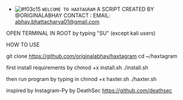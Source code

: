 - ![#f03c15](https://placehold.it/15/f03c15/000000?text=+) `WELCOME TO HAXTAGRAM`
A SCRIPT CREATED BY @ORIGINALABHAY
CONTACT : EMAIL: abhay.bhattacharya01@gmail.com


OPEN TERMINAL IN ROOT by typing "SU" (except kali users)


HOW TO USE


git clone https://github.com/originalabhay/haxtagram
cd ~/haxtagram

first install requirements by 
chmod +x install.sh
       ./install.sh

	   
then run program by typing in 
chmod +x haxter.sh
       ./haxter.sh


inspired by Instagram-Py by DeathSec https://github.com/deathsec
